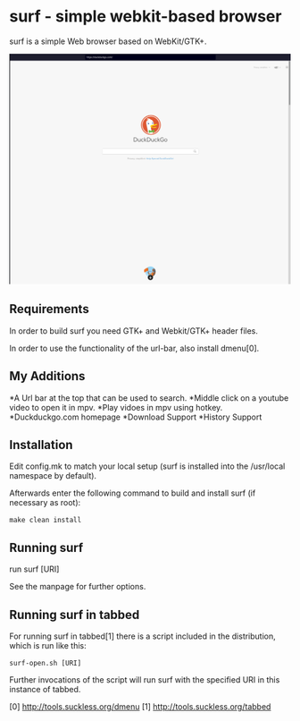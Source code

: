 surf - simple webkit-based browser
==================================
surf is a simple Web browser based on WebKit/GTK+.

![](screenshot.png)

Requirements
------------
In order to build surf you need GTK+ and Webkit/GTK+ header files.

In order to use the functionality of the url-bar, also install dmenu[0].


My Additions
------------
*A Url bar at the top that can be used to search.
*Middle click on a youtube video to open it in mpv.
*Play vidoes in mpv using hotkey.
*Duckduckgo.com homepage
*Download Support
*History Support

Installation
------------
Edit config.mk to match your local setup (surf is installed into
the /usr/local namespace by default).

Afterwards enter the following command to build and install surf (if
necessary as root):

    make clean install

Running surf
------------
run
	surf [URI]

See the manpage for further options.

Running surf in tabbed
----------------------
For running surf in tabbed[1] there is a script included in the distribution,
which is run like this:

	surf-open.sh [URI]

Further invocations of the script will run surf with the specified URI in this
instance of tabbed.

[0] http://tools.suckless.org/dmenu
[1] http://tools.suckless.org/tabbed

